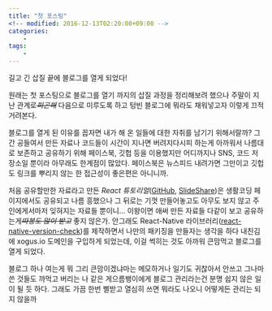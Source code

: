 ```yaml
---
title: "첫 포스팅"
<!-- modified: 2016-12-13T02:20:00+09:00 -->
categories:
    - 
tags:
    - 
---
```

길고 긴 삽질 끝에 블로그를 열게 되었다!  

원래는 첫 포스팅으로 블로그를 열기 까지의 삽질 과정을 정리해보려 했으나 주말이 지난 관계로~~*피곤해*~~ 다음으로 미루도록 하고 텅빈 블로그에 뭐라도 채워넣고자 이렇게 끄적거려본다.  

블로그를 열게 된 이유를 꼽자면 내가 해 온 일들에 대한 자취를 남기기 위해서랄까? 그간 공들여서 만든 자료나 코드들이 시간이 지나면 버려지다시피 하는게 아까워서 나름대로 보존하고 공유하기 위해 페이스북, 깃헙 등을 이용했지만 어디까지나 SNS, 코드 저장소일 뿐이라 아무래도 한계점이 많았다. 페이스북은 뉴스피드 내려가면 그만이고 깃헙도 링크를 뿌리지 않는 한 접근성이 좋은편은 아니니까.  

처음 공유할만한 자료라고 만든 *React 튜토리얼*([GitHub](https://github.com/kimxogus/react-tutorial), [SlideShare](http://www.slideshare.net/ssuser555dd7/react-1))은 생활코딩 페이지에서도 공유되고 나름 흥했으나 그 뒤로는 기껏 만들어놓고도 아무도 보지 않고 주인에게서마저 잊혀지는 자료들 뿐이니... 이왕이면 애써 만든 자료들 다같이 보고 공유하는게~~*따봉도 많이 받고*~~ 좋지 않은가. 안그래도 React-Native 라이브러리([react-native-version-check](https://github.com/kimxogus/react-native-version-check))를 제작하면서 나만의 패키징을 만들자는 생각을 하다 내친김에 xogus.io 도메인을 구입하게 되었는데, 이걸 썩히는 것도 아까워 큰맘먹고 블로그를 열게 되었다.    

블로그 하나 여는게 뭐 그리 큰맘이겠냐마는 메모하거나 일기도 귀찮아서 안쓰고 그나마 쓴 것들도 까먹고 버리는 나 같은 게으름뱅이에게 블로그 관리라는건 분명 쉽지 않은 일이 될 듯 하다. 그래도 가끔 한번 삘받고 열심히 쓰면 뭐라도 나오니 어떻게든 관리는 되지 않을까